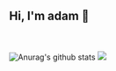 <h2>Hi, I'm adam 👋</h2>

<br><br>
![Anurag's github stats](https://github-readme-stats.vercel.app/api?username=qalue&theme=tokyonight&show_icons=true&hide_border=true&count_private=true&include_all_commits=true")
![](https://github-readme-stats.vercel.app/api/top-langs/?username=qalue&theme=tokyonight&hide_border=true&layout=compact)
